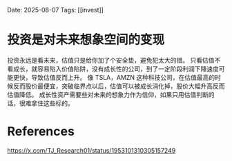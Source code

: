 Date: 2025-08-07
Tags: [[invest]]

# 投资是对未来想象空间的变现

投资永远是看未来，估值只是给你加了个安全垫，避免犯太大的错。
只看估值不看成长，就容易陷入价值陷阱，没有成长性的公司，到了一定阶段利润下降速度可能更快，导致估值反而上升。
像 TSLA，AMZN 这种科技公司，在估值最高的时候反而股价最便宜，突破临界点以后，估值可以被成长消化掉，股价大幅升高反而估值降低。
成长性资产需要些对未来的想象力作为信仰，如果只用估值判断的话，很难拿住这些标的。

# References
https://x.com/TJ_Research01/status/1953101310305157249
